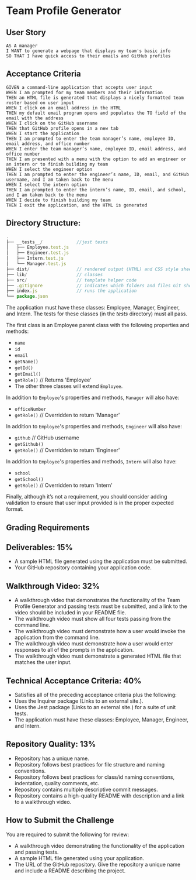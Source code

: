 # Team Profile Generator

## User Story
```
AS A manager
I WANT to generate a webpage that displays my team's basic info
SO THAT I have quick access to their emails and GitHub profiles
```

## Acceptance Criteria
```
GIVEN a command-line application that accepts user input
WHEN I am prompted for my team members and their information
THEN an HTML file is generated that displays a nicely formatted team roster based on user input
WHEN I click on an email address in the HTML
THEN my default email program opens and populates the TO field of the email with the address
WHEN I click on the GitHub username
THEN that GitHub profile opens in a new tab
WHEN I start the application
THEN I am prompted to enter the team manager’s name, employee ID, email address, and office number
WHEN I enter the team manager’s name, employee ID, email address, and office number
THEN I am presented with a menu with the option to add an engineer or an intern or to finish building my team
WHEN I select the engineer option
THEN I am prompted to enter the engineer’s name, ID, email, and GitHub username, and I am taken back to the menu
WHEN I select the intern option
THEN I am prompted to enter the intern’s name, ID, email, and school, and I am taken back to the menu
WHEN I decide to finish building my team
THEN I exit the application, and the HTML is generated
```

## Directory Structure: 
```js
.
├── __tests__/             //jest tests
│   ├── Employee.test.js
│   ├── Engineer.test.js
│   ├── Intern.test.js
│   └── Manager.test.js
├── dist/                  // rendered output (HTML) and CSS style sheet      
├── lib/                   // classes
├── src/                   // template helper code 
├── .gitignore             // indicates which folders and files Git should ignore
├── index.js               // runs the application
└── package.json  
```

The application must have these classes: Employee, Manager, Engineer, and Intern. The tests for these classes (in the _tests_ directory) must all pass.

The first class is an Employee parent class with the following properties and methods:
- `name`
- `id`
- `email`
- `getName()`
- `getId()`
- `getEmail()`
- `getRole()` // Returns 'Employee'
- The other three classes will extend `Employee`.

In addition to `Employee`'s properties and methods, `Manager` will also have:
- `officeNumber`
- `getRole()` // Overridden to return 'Manager'

In addition to `Employee`'s properties and methods, `Engineer` will also have:
- `github` // GitHub username
- `getGithub()`
- `getRole()` // Overridden to return 'Engineer'

In addition to `Employee`'s properties and methods, `Intern` will also have:
- `school`
- `getSchool()`
- `getRole()` // Overridden to return 'Intern'

Finally, although it’s not a requirement, you should consider adding validation to ensure that user input provided is in the proper expected format.

## Grading Requirements
## Deliverables: 15%
- A sample HTML file generated using the application must be submitted.
- Your GitHub repository containing your application code.

## Walkthrough Video: 32%
- A walkthrough video that demonstrates the functionality of the Team Profile Generator and passing tests must be submitted, and a link to the video should be included in your README file.
- The walkthrough video must show all four tests passing from the command line.
- The walkthrough video must demonstrate how a user would invoke the application from the command line.
- The walkthrough video must demonstrate how a user would enter responses to all of the prompts in the application.
- The walkthrough video must demonstrate a generated HTML file that matches the user input.

## Technical Acceptance Criteria: 40%
- Satisfies all of the preceding acceptance criteria plus the following:
- Uses the Inquirer package (Links to an external site.).
- Uses the Jest package (Links to an external site.) for a suite of unit tests.
- The application must have these classes: Employee, Manager, Engineer, and Intern.

## Repository Quality: 13%
- Repository has a unique name.
- Repository follows best practices for file structure and naming conventions.
- Repository follows best practices for class/id naming conventions, indentation, quality comments, etc.
- Repository contains multiple descriptive commit messages.
- Repository contains a high-quality README with description and a link to a walkthrough video.

## How to Submit the Challenge
You are required to submit the following for review:
- A walkthrough video demonstrating the functionality of the application and passing tests.
- A sample HTML file generated using your application.
- The URL of the GitHub repository. Give the repository a unique name and include a README describing the project.